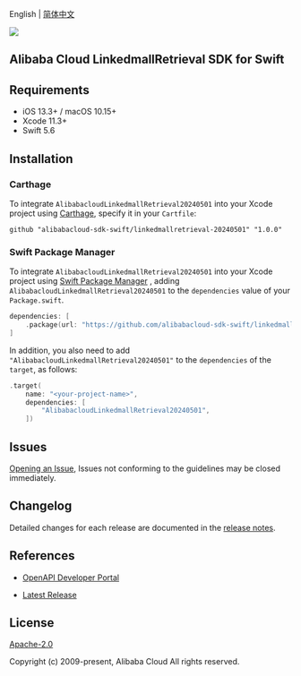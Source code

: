 English | [简体中文](README-CN.md)

![](https://aliyunsdk-pages.alicdn.com/icons/AlibabaCloud.svg)

## Alibaba Cloud LinkedmallRetrieval SDK for Swift

## Requirements

- iOS 13.3+ / macOS 10.15+
- Xcode 11.3+
- Swift 5.6

## Installation

### Carthage

To integrate `AlibabacloudLinkedmallRetrieval20240501` into your Xcode project using [Carthage](https://github.com/Carthage/Carthage), specify it in your `Cartfile`:

```ogdl
github "alibabacloud-sdk-swift/linkedmallretrieval-20240501" "1.0.0"
```

### Swift Package Manager

To integrate `AlibabacloudLinkedmallRetrieval20240501` into your Xcode project using [Swift Package Manager](https://swift.org/package-manager/) , adding `AlibabacloudLinkedmallRetrieval20240501` to the `dependencies` value of your `Package.swift`.

```swift
dependencies: [
    .package(url: "https://github.com/alibabacloud-sdk-swift/linkedmallretrieval-20240501.git", from: "1.0.0")
]
```

In addition, you also need to add `"AlibabacloudLinkedmallRetrieval20240501"` to the `dependencies` of the `target`, as follows:

```swift
.target(
    name: "<your-project-name>",
    dependencies: [
        "AlibabacloudLinkedmallRetrieval20240501",
    ])
```

## Issues

[Opening an Issue](https://github.com/alibabacloud-sdk-swift/linkedmallretrieval-20240501/issues/new), Issues not conforming to the guidelines may be closed immediately.

## Changelog

Detailed changes for each release are documented in the [release notes](./ChangeLog.txt).

## References

* [OpenAPI Developer Portal](https://next.api.alibabacloud.com/home)
- [Latest Release](https://github.com/alibabacloud-sdk-swift/linkedmallretrieval-20240501)

## License

[Apache-2.0](http://www.apache.org/licenses/LICENSE-2.0)

Copyright (c) 2009-present, Alibaba Cloud All rights reserved.
